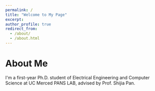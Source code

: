 ```yaml
---
permalink: /
title: "Welcome to My Page"
excerpt: 
author_profile: true
redirect_from: 
  - /about/
  - /about.html
---
```


About Me
========

I'm a first-year Ph.D. student of Electrical Engineering and Computer Science at UC Merced PANS LAB, advised
by Prof. Shijia Pan.